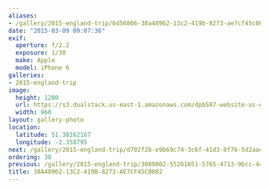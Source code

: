 ```yaml
---
aliases:
- /gallery/2015-england-trip/6d56866-38a48962-13c2-419b-8273-ae7cf45c0002.html
date: "2015-03-09 09:07:36"
exif:
  aperture: f/2.2
  exposure: 1/30
  make: Apple
  model: iPhone 6
galleries:
- 2015-england-trip
image:
  height: 1280
  url: https://s3.dualstack.us-east-1.amazonaws.com/dpb587-website-us-east-1/asset/gallery/2015-england-trip/6d56866-38a48962-13c2-419b-8273-ae7cf45c0002~1280.jpg
  width: 960
layout: gallery-photo
location:
  latitude: 51.38162167
  longitude: -2.358795
next: /gallery/2015-england-trip/d702f2b-e9b69c74-3c6f-41d3-8f76-5d2aac504cae
ordering: 38
previous: /gallery/2015-england-trip/3089002-55261651-5765-4713-9bcc-445ea2bd0333
title: 38A48962-13C2-419B-8273-AE7CF45C0002
---
```

